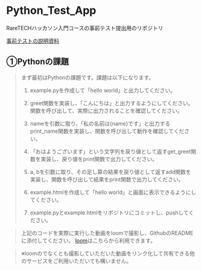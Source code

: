 # Python_Test_App
RareTECHハッカソン入門コースの事前テスト提出用のリポジトリ

[事前テストの説明資料](https://var-inc.notion.site/20f03b3816ba801dae6ac42c231d2de3)

## ①Pythonの課題

> まず最初はPythonの課題です。課題は以下になります。
> 
> 1. example.pyを作成して「hello world」と出力してください。
> 2. greet関数を実装し、「こんにちは」と出力するようにしてください。関数を呼び出して、実際に出力されることを確認してください。
> 3. nameを引数に取り、「私の名前は{name}です」と出力するprint_name関数を実装し、関数を呼び出して動作を確認してください。
> 4. 「おはようございます」という文字列を戻り値として返すget_greet関数を実装し、戻り値をprint関数で出力してください。
> 5. a, bを引数に取り、その足し算の結果を戻り値として返すadd関数を実装し、関数を呼び出して結果をprint関数で出力してください。
>
> 
> 6. example.htmlを作成して「hello world」と画面に表示できるようにしてください。
> 7. example.pyとexample.htmlをリポジトリにコミットし、pushしてください。

> 上記のコードを実際に実行した動画をloomで撮影し、GithubのREADMEに添付してください。
> [loom](https://www.loom.com/)はこちらから利用できます。

> ※loomのでなくとも撮影していただいた動画をリンク化して共有できる他のサービスをご利用いただいても構いません。